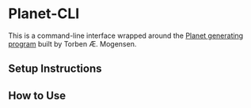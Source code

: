 # Planet-CLI

This is a command-line interface wrapped around the [Planet generating program](http://hjemmesider.diku.dk/~torbenm/Planet/) built by Torben Æ. Mogensen.

## Setup Instructions

## How to Use
